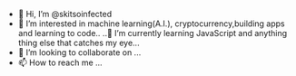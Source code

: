 - 👋 Hi, I’m @skitsoinfected
- 👀 I’m interested in machine learning(A.I.), cryptocurrency,building apps and learning to code..
..🌱 I’m currently learning JavaScript and anything thing else that catches my eye...
- 💞️ I’m looking to collaborate on ...
- 📫 How to reach me ...

<!---
skitsoinfected/skitsoinfected is a ✨ special ✨ repository because its `README.md` (this file) appears on your GitHub profile.
You can click the Preview link to take a look at your changes.
--->
